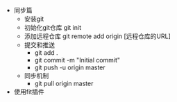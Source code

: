 - 同步篇
	- 安装git
	- 初始化git仓库 git init
	- 添加远程仓库 git remote add origin [远程仓库的URL]
	- 提交和推送
		- git add .
		- git commit -m "Initial commit"
		- git push -u origin master
	- 同步机制
		- git pull origin master
- 使用fit插件